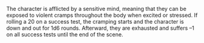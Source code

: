 The character is afflicted by a sensitive mind, meaning that they can be exposed to violent cramps throughout the body when excited or stressed. If rolling a 20 on a success test, the cramping starts and the character is down and out for 1d6 rounds. Afterward, they are exhausted and suffers –1 on all success tests until the end of the scene.